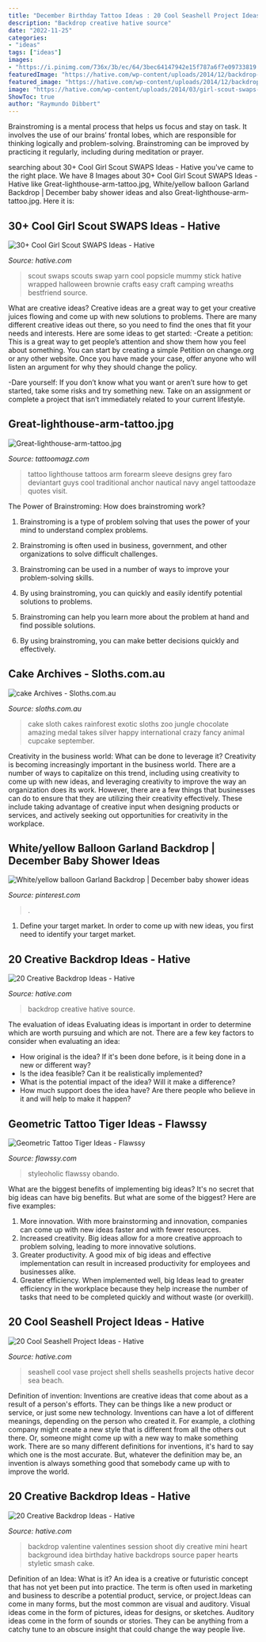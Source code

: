 ```yaml
---
title: "December Birthday Tattoo Ideas : 20 Cool Seashell Project Ideas"
description: "Backdrop creative hative source"
date: "2022-11-25"
categories:
- "ideas"
tags: ["ideas"]
images:
- "https://i.pinimg.com/736x/3b/ec/64/3bec64147942e15f787a6f7e09733819.jpg"
featuredImage: "https://hative.com/wp-content/uploads/2014/12/backdrop-ideas/13-creative-backdrop-ideas.jpg"
featured_image: "https://hative.com/wp-content/uploads/2014/12/backdrop-ideas/13-creative-backdrop-ideas.jpg"
image: "https://hative.com/wp-content/uploads/2014/03/girl-scout-swaps-ideas/5-mummy-popsicle-stick-white-yarn.jpg"
ShowToc: true
author: "Raymundo Dibbert"
---
```



Brainstroming is a mental process that helps us focus and stay on task. It involves the use of our brains’ frontal lobes, which are responsible for thinking logically and problem-solving. Brainstroming can be improved by practicing it regularly, including during meditation or prayer.

	

		
searching about 30+ Cool Girl Scout SWAPS Ideas - Hative you've came to the right place. We have 8 Images about 30+ Cool Girl Scout SWAPS Ideas - Hative like Great-lighthouse-arm-tattoo.jpg, White/yellow balloon Garland Backdrop | December baby shower ideas and also Great-lighthouse-arm-tattoo.jpg. Here it is:
		
    
## 30+ Cool Girl Scout SWAPS Ideas - Hative

<img loading=lazy src="https://hative.com/wp-content/uploads/2014/03/girl-scout-swaps-ideas/5-mummy-popsicle-stick-white-yarn.jpg" onerror="this.onerror=null;this.src='https://tse1.mm.bing.net/th?id=OIP.zqDti7goRCrYVPJSejNm9QHaG-&amp;pid=15.1';" alt="30+ Cool Girl Scout SWAPS Ideas - Hative">

_Source: hative.com_

>scout swaps scouts swap yarn cool popsicle mummy stick hative wrapped halloween brownie crafts easy craft camping wreaths bestfriend source. 

	

What are creative ideas?
Creative ideas are a great way to get your creative juices flowing and come up with new solutions to problems. There are many different creative ideas out there, so you need to find the ones that fit your needs and interests. Here are some ideas to get started: 
-Create a petition: This is a great way to get people’s attention and show them how you feel about something. You can start by creating a simple Petition on change.org or any other website. Once you have made your case, offer anyone who will listen an argument for why they should change the policy. 

-Dare yourself: If you don’t know what you want or aren’t sure how to get started, take some risks and try something new. Take on an assignment or complete a project that isn’t immediately related to your current lifestyle.

    
## Great-lighthouse-arm-tattoo.jpg

<img loading=lazy src="http://tattoomagz.com/wp-content/uploads/Great-lighthouse-arm-tattoo.jpg" onerror="this.onerror=null;this.src='https://tse3.mm.bing.net/th?id=OIP.EPfhnxp0pRtVvefh26dwugHaLK&amp;pid=15.1';" alt="Great-lighthouse-arm-tattoo.jpg">

_Source: tattoomagz.com_

>tattoo lighthouse tattoos arm forearm sleeve designs grey faro deviantart guys cool traditional anchor nautical navy angel tattoodaze quotes visit. 

	

The Power of Brainstroming: How does brainstroming work?
1. Brainstroming is a type of problem solving that uses the power of your mind to understand complex problems.
2. Brainstroming is often used in business, government, and other organizations to solve difficult challenges.

3. Brainstroming can be used in a number of ways to improve your problem-solving skills.

4. By using brainstroming, you can quickly and easily identify potential solutions to problems.

5. Brainstroming can help you learn more about the problem at hand and find possible solutions.

6. By using brainstroming, you can make better decisions quickly and effectively.

    
## Cake Archives - Sloths.com.au

<img loading=lazy src="http://sloths.com.au/wp-content/uploads/2013/08/rainforest-cake.jpg" onerror="this.onerror=null;this.src='https://tse1.mm.bing.net/th?id=OIP.z8CT0mO5kvZnzhute5pLDgHaJ4&amp;pid=15.1';" alt="cake Archives - Sloths.com.au">

_Source: sloths.com.au_

>cake sloth cakes rainforest exotic sloths zoo jungle chocolate amazing medal takes silver happy international crazy fancy animal cupcake september. 

	

Creativity in the business world: What can be done to leverage it?
Creativity is becoming increasingly important in the business world. There are a number of ways to capitalize on this trend, including using creativity to come up with new ideas, and leveraging creativity to improve the way an organization does its work. However, there are a few things that businesses can do to ensure that they are utilizing their creativity effectively. These include taking advantage of creative input when designing products or services, and actively seeking out opportunities for creativity in the workplace.

    
## White/yellow Balloon Garland Backdrop | December Baby Shower Ideas

<img loading=lazy src="https://i.pinimg.com/736x/3b/ec/64/3bec64147942e15f787a6f7e09733819.jpg" onerror="this.onerror=null;this.src='https://tse4.mm.bing.net/th?id=OIP.WfjxWTb6b1fnSCHDlxdLegHaJ4&amp;pid=15.1';" alt="White/yellow balloon Garland Backdrop | December baby shower ideas">

_Source: pinterest.com_

>. 

	

1. Define your target market. In order to come up with new ideas, you first need to identify your target market.

    
## 20 Creative Backdrop Ideas - Hative

<img loading=lazy src="https://hative.com/wp-content/uploads/2014/12/backdrop-ideas/13-creative-backdrop-ideas.jpg" onerror="this.onerror=null;this.src='https://tse4.mm.bing.net/th?id=OIP.30TQtWJv_dQS9QMxjyZyHQHaLH&amp;pid=15.1';" alt="20 Creative Backdrop Ideas - Hative">

_Source: hative.com_

>backdrop creative hative source. 

	

The evaluation of ideas
Evaluating ideas is important in order to determine which are worth pursuing and which are not. There are a few key factors to consider when evaluating an idea:
- How original is the idea? If it's been done before, is it being done in a new or different way?
- Is the idea feasible? Can it be realistically implemented?
- What is the potential impact of the idea? Will it make a difference?
- How much support does the idea have? Are there people who believe in it and will help to make it happen?

    
## Geometric Tattoo Tiger Ideas - Flawssy

<img loading=lazy src="http://flawssy.com/wp-content/uploads/2016/12/Half-Sleeve-Japanese-Tiger-Tattoo.jpg" onerror="this.onerror=null;this.src='https://tse2.mm.bing.net/th?id=OIP.IaP63dnYbmxx6sYiK3VqmQHaJ4&amp;pid=15.1';" alt="Geometric Tattoo Tiger Ideas - Flawssy">

_Source: flawssy.com_

>styleoholic flawssy obando. 

	

What are the biggest benefits of implementing big ideas?
It's no secret that big ideas can have big benefits. But what are some of the biggest? Here are five examples: 
1. More innovation. With more brainstorming and innovation, companies can come up with new ideas faster and with fewer resources. 
2. Increased creativity. Big ideas allow for a more creative approach to problem solving, leading to more innovative solutions. 
3. Greater productivity. A good mix of big ideas and effective implementation can result in increased productivity for employees and businesses alike. 
4. Greater efficiency. When implemented well, big Ideas lead to greater efficiency in the workplace because they help increase the number of tasks that need to be completed quickly and without waste (or overkill).

    
## 20 Cool Seashell Project Ideas - Hative

<img loading=lazy src="http://hative.com/wp-content/uploads/2014/12/seashell-project-ideas/7-seashell-vase.jpg" onerror="this.onerror=null;this.src='https://tse2.mm.bing.net/th?id=OIP.aPfXizY4yijZISR7BdlsEAHaJ4&amp;pid=15.1';" alt="20 Cool Seashell Project Ideas - Hative">

_Source: hative.com_

>seashell cool vase project shell shells seashells projects hative decor sea beach. 

	

Definition of invention:
Inventions are creative ideas that come about as a result of a person's efforts. They can be things like a new product or service, or just some new technology. Inventions can have a lot of different meanings, depending on the person who created it. For example, a clothing company might create a new style that is different from all the others out there. Or, someone might come up with a new way to make something work. There are so many different definitions for inventions, it's hard to say which one is the most accurate. But, whatever the definition may be, an invention is always something good that somebody came up with to improve the world.

    
## 20 Creative Backdrop Ideas - Hative

<img loading=lazy src="https://hative.com/wp-content/uploads/2014/12/backdrop-ideas/10-creative-backdrop-ideas.jpg" onerror="this.onerror=null;this.src='https://tse2.mm.bing.net/th?id=OIP.uNUmSlDfdLBlWMhahRNitgHaLH&amp;pid=15.1';" alt="20 Creative Backdrop Ideas - Hative">

_Source: hative.com_

>backdrop valentine valentines session shoot diy creative mini heart background idea birthday hative backdrops source paper hearts styletic smash cake. 

	

Definition of an Idea: What is it?
An idea is a creative or futuristic concept that has not yet been put into practice. The term is often used in marketing and business to describe a potential product, service, or project.Ideas can come in many forms, but the most common are visual and auditory. Visual ideas come in the form of pictures, ideas for designs, or sketches. Auditory ideas come in the form of sounds or stories. They can be anything from a catchy tune to an obscure insight that could change the way people live.

